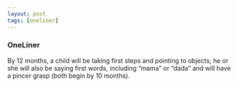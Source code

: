 ```yaml
---
layout: post
tags: [oneliner]
---
```



### OneLiner

By 12 months, a child will be taking first steps and pointing to objects; he or she will also be saying first words, including “mama” or “dada” and will  have a pincer grasp (both begin by 10 months).
